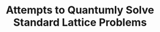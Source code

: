 ---
layout: page
title: Attempts to Quantumly Solve Standard Lattice Problems
arxiv: https://arxiv.org/abs/2310.00644
description: With <a href="http://www.chenyilei.net/">Prof. Yilei Chen</a>, <a href="https://sites.google.com/view/qipengliu">Dr. Qipeng Liu</a>, Han Luo and <a href="https://tu-yaxin.github.io/">Yaxin Tu</a>. 
importance: 2
category: research
---